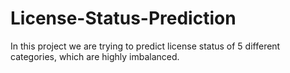# License-Status-Prediction
In this project we are trying to predict license status of 5 different categories, which are highly imbalanced.
